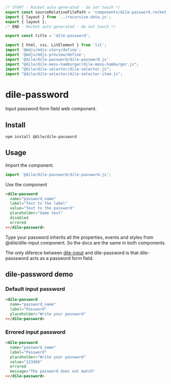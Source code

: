 ```js server
/* START - Rocket auto generated - do not touch */
export const sourceRelativeFilePath = 'components/dile-password.rocket.md';
import { layout } from '../recursive.data.js';
export { layout };
/* END - Rocket auto generated - do not touch */

export const title = 'dile-password';
```

```js script
import { html, css, LitElement } from 'lit'; 
import '@mdjs/mdjs-story/define';
import '@mdjs/mdjs-preview/define';
import '@dile/dile-password/dile-password.js'
import "@dile/dile-menu-hamburger/dile-menu-hamburger.js";
import "@dile/dile-selector/dile-selector.js";
import "@dile/dile-selector/dile-selector-item.js";
```

# dile-password

Input password form field web component.

## Install

```bash
npm install @dile/dile-password
```

## Usage

Import the component.

```javascript
import '@dile/dile-password/dile-password.js';
```

Use the component

```html
<dile-password
  name="password_name"
  label="Text to the label"
  value="Text to the password"
  placeholder="Some text"
  disabled
  errored
></dile-password>
```

Type your password inherits all the properties, events and styles from @dile/dile-input component. So the docs are the same in both components.

The only diferece between [dile-input](/components/dile-input) and dile-password is that dile-passsword acts as a password form field.

## dile-password demo

### Default input password

```html preview-story
<dile-password
  name="password_name"
  label="Password"
  placeholder="Write your password"
></dile-password>
```

### Errored input password

```html preview-story
<dile-password
  name="password_name"
  label="Password"
  placeholder="Write your password"
  value="123456"
  errored
  message="The password does not match"
></dile-password>
```